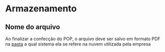 # Armazenamento

## Nome do arquivo

Ao finalizar a confecção do POP, o arquivo deve ser salvo em formato PDF na [pasta](https://drive.google.com/drive/u/0/folders/1U1-RL3Bbg4IdicC7tNj_X6cohPQ_n4sh) a qual sistema ela se refere na nuvem utilizada pela empresa
